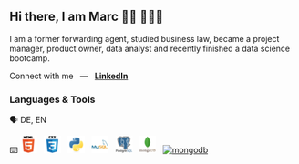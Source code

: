 
## Hi there, I am Marc 👋🏻 👨🏻‍💻

I am a former forwarding agent, studied business law, became a project manager, product owner, data analyst and recently finished a data science bootcamp.

Connect with me &nbsp; &mdash; &nbsp; **[LinkedIn](https://www.linkedin.com/in/marc-kastner/)**

### Languages & Tools

🗣  DE, EN

⌨️  <a href="https://www.w3.org/html/" target="_blank"><img src="https://raw.githubusercontent.com/devicons/devicon/master/icons/html5/html5-original-wordmark.svg" alt="html5" width="30" height="30"/></a> &nbsp; <a href="https://www.w3schools.com/css/" target="_blank"><img src="https://raw.githubusercontent.com/devicons/devicon/master/icons/css3/css3-original-wordmark.svg" alt="css3" width="30" height="30"/></a> &nbsp; <a href="https://www.python.org" target="_blank"><img src="https://raw.githubusercontent.com/devicons/devicon/master/icons/python/python-original.svg" alt="python" width="30" height="30"/></a> &nbsp; <a href="https://www.mysql.com/" target="_blank"><img src="https://raw.githubusercontent.com/devicons/devicon/master/icons/mysql/mysql-original-wordmark.svg" alt="mysql" width="30" height="30"/></a> &nbsp; <a href="https://www.postgresql.org" target="_blank"><img src="https://raw.githubusercontent.com/devicons/devicon/master/icons/postgresql/postgresql-original-wordmark.svg" alt="postgresql" width="30" height="30"/></a> &nbsp; <a href="https://www.mongodb.com/" target="_blank"><img src="https://raw.githubusercontent.com/devicons/devicon/master/icons/mongodb/mongodb-original-wordmark.svg" alt="mongodb" width="30" height="30"/></a> &nbsp; <a href="https://www.mongodb.com/" target="_blank"><img src="https://img.icons8.com/color/48/000000/tableau-software.png" alt="mongodb" width="30" height="30"/></a>
